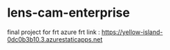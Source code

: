 # lens-cam-enterprise
final project for frt
azure frt link : https://yellow-island-0dc0b3b10.3.azurestaticapps.net
